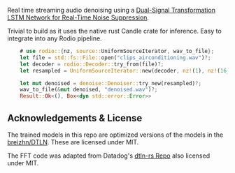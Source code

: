 Real time streaming audio denoising using a [Dual-Signal Transformation LSTM Network for Real-Time Noise Suppression](https://arxiv.org/abs/2005.07551).

Trivial to build as it uses the native rust Candle crate for inference. Easy to integrate into any Rodio pipeline.

```rust
    # use rodio::{nz, source::UniformSourceIterator, wav_to_file};
    let file = std::fs::File::open("clips_airconditioning.wav")?;
    let decoder = rodio::Decoder::try_from(file)?;
    let resampled = UniformSourceIterator::new(decoder, nz!(1), nz!(16_000));

    let mut denoised = denoise::Denoiser::try_new(resampled)?;
    wav_to_file(&mut denoised, "denoised.wav")?;
    Result::Ok<(), Box<dyn std::error::Error>>
```

## Acknowledgements & License

The trained models in this repo are optimized versions of the models in the [breizhn/DTLN](https://tvv.tw/https://github.com/breizhn/DTLN?tab=readme-ov-file#model-conversion-and-real-time-processing-with-onnx). These are licensed under MIT.

The FFT code was adapted from Datadog's [dtln-rs Repo](https://tvv.tw/https://github.com/DataDog/dtln-rs/tree/main) also licensed under MIT.
